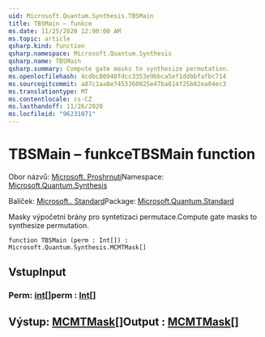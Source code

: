 ```yaml
---
uid: Microsoft.Quantum.Synthesis.TBSMain
title: TBSMain – funkce
ms.date: 11/25/2020 12:00:00 AM
ms.topic: article
qsharp.kind: function
qsharp.namespace: Microsoft.Quantum.Synthesis
qsharp.name: TBSMain
qsharp.summary: Compute gate masks to synthesize permutation.
ms.openlocfilehash: 4cdbc80940fdcc3353e9bbca5ef1ddbbfafbc714
ms.sourcegitcommit: a87c1aa8e7453360025e47ba614f25b02ea84ec3
ms.translationtype: MT
ms.contentlocale: cs-CZ
ms.lasthandoff: 11/26/2020
ms.locfileid: "96231071"
---
```

# <a name="tbsmain-function"></a><span data-ttu-id="bce32-102">TBSMain – funkce</span><span class="sxs-lookup"><span data-stu-id="bce32-102">TBSMain function</span></span>

<span data-ttu-id="bce32-103">Obor názvů: [Microsoft. Proshrnutí](xref:Microsoft.Quantum.Synthesis)</span><span class="sxs-lookup"><span data-stu-id="bce32-103">Namespace: [Microsoft.Quantum.Synthesis](xref:Microsoft.Quantum.Synthesis)</span></span>

<span data-ttu-id="bce32-104">Balíček: [Microsoft.. Standard](https://nuget.org/packages/Microsoft.Quantum.Standard)</span><span class="sxs-lookup"><span data-stu-id="bce32-104">Package: [Microsoft.Quantum.Standard](https://nuget.org/packages/Microsoft.Quantum.Standard)</span></span>


<span data-ttu-id="bce32-105">Masky výpočetní brány pro syntetizaci permutace.</span><span class="sxs-lookup"><span data-stu-id="bce32-105">Compute gate masks to synthesize permutation.</span></span>

```qsharp
function TBSMain (perm : Int[]) : Microsoft.Quantum.Synthesis.MCMTMask[]
```


## <a name="input"></a><span data-ttu-id="bce32-106">Vstup</span><span class="sxs-lookup"><span data-stu-id="bce32-106">Input</span></span>

### <a name="perm--int"></a><span data-ttu-id="bce32-107">Perm: [int](xref:microsoft.quantum.lang-ref.int)[]</span><span class="sxs-lookup"><span data-stu-id="bce32-107">perm : [Int](xref:microsoft.quantum.lang-ref.int)[]</span></span>





## <a name="output--mcmtmask"></a><span data-ttu-id="bce32-108">Výstup: [MCMTMask](xref:Microsoft.Quantum.Synthesis.MCMTMask)[]</span><span class="sxs-lookup"><span data-stu-id="bce32-108">Output : [MCMTMask](xref:Microsoft.Quantum.Synthesis.MCMTMask)[]</span></span>

